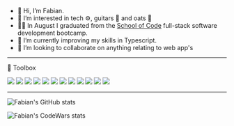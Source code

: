 <!---
ffjaervik/ffjaervik is a ✨ special ✨ repository because its `README.md` (this file) appears on your GitHub profile.
You can click the Preview link to take a look at your changes.
--->

- 👋 Hi, I’m Fabian.
- 👀 I’m interested in tech ⚙️, guitars 🎸 and oats 🥣
- 👨‍🎓 In August I graduated from the <a href="https://www.schoolofcode.co.uk/">School of Code</a> full-stack software development bootcamp.
- 🌱 I’m currently improving my skills in Typescript.
- 💞️ I’m looking to collaborate on anything relating to web app's



---

🧰 Toolbox
<p>
  <img src="https://img.shields.io/badge/HTML5-E34F26?style=for-the-badge&logo=html5&logoColor=white">
  <img src="https://img.shields.io/badge/CSS3-1572B6?style=for-the-badge&logo=css3&logoColor=white">
  <img src="https://img.shields.io/badge/JavaScript-323330?style=for-the-badge&logo=javascript&logoColor=F7DF1E">
  <img src="https://img.shields.io/badge/React-20232A?style=for-the-badge&logo=react&logoColor=61DAFB">
  <img src="https://img.shields.io/badge/next.js-000000?style=for-the-badge&logo=nextdotjs&logoColor=white">
  <img src="https://img.shields.io/badge/Node.js-339933?style=for-the-badge&logo=nodedotjs&logoColor=white">
  <img src="https://img.shields.io/badge/Express.js-000000?style=for-the-badge&logo=express&logoColor=white">
  <img src="https://img.shields.io/badge/PostgreSQL-316192?style=for-the-badge&logo=postgresql&logoColor=white">
  <img src="https://img.shields.io/badge/GIT-E44C30?style=for-the-badge&logo=git&logoColor=white">
  <img src="https://img.shields.io/badge/Postman-FF6C37?style=for-the-badge&logo=Postman&logoColor=white">
  <img src="https://img.shields.io/badge/Heroku-430098?style=for-the-badge&logo=heroku&logoColor=white">
  <img src="https://img.shields.io/badge/Jest-C21325?style=for-the-badge&logo=jest&logoColor=white">
  

  

  </p>

---

![Fabian's GitHub stats](https://github-readme-stats.vercel.app/api?username=ffjaervik&theme=github_dark&show_icons=true)

![Fabian's CodeWars stats](https://www.codewars.com/users/ffjaervik/badges/large)
